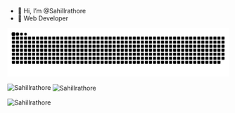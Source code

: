 - 👋 Hi, I’m @Sahillrathore
- 👀 Web Developer
<picture>
  <source
    media="(prefers-color-scheme: dark)"
    srcset="https://raw.githubusercontent.com/platane/snk/output/github-contribution-grid-snake-dark.svg"
  />
  <source
    media="(prefers-color-scheme: light)"
    srcset="https://raw.githubusercontent.com/platane/snk/output/github-contribution-grid-snake.svg"
  />
  <img
    alt="github contribution grid snake animation"
    src="https://raw.githubusercontent.com/platane/snk/output/github-contribution-grid-snake.svg"
  />
</picture>

<p><img align="left" src="https://github-readme-stats.vercel.app/api/top-langs?username=Sahillrathore&show_icons=true&locale=en&layout=compact" alt="Sahillrathore" /></p>

<p>&nbsp;<img align="center" src="https://github-readme-stats.vercel.app/api?username=Sahillrathore&show_icons=true&locale=en" alt="Sahillrathore" /></p>

<p><img align="center" src="https://github-readme-streak-stats.herokuapp.com/?user=Sahillrathore&" alt="Sahillrathore" /></p>

